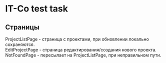 # IT-Co test task
## Страницы
ProjectListPage - страница с проектами, при обновлении локально сохраняются.  
EditProjectPage - страница редактирования/создания нового проекта.  
NotFoundPage - пересылает на ProjectListPage, при неправильном пути.  

